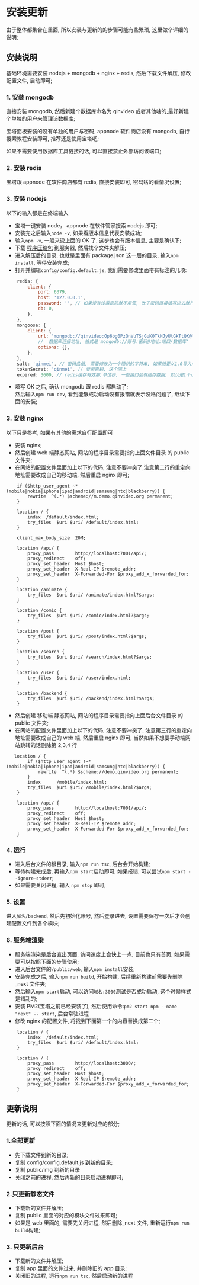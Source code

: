 # 安装更新

由于整体都集合在里面, 所以安装与更新的的步骤可能有些繁琐, 这里做个详细的说明;

## 安装说明

基础环境需要安装 nodejs + mongodb + nginx + redis, 然后下载文件解压, 修改配置文件, 启动即可;

### 1. 安装 mongodb

直接安装 mongodb, 然后新建个数据库命名为 qinvideo 或者其他啥的,最好新建个单独的用户来管理该数据库;

宝塔面板安装的没有单独的用户与密码, appnode 软件商店没有 mongodb, 自行搜索教程安装即可, 推荐还是使用宝塔吧;

如果不需要使用数据库工具链接的话, 可以直接禁止外部访问该端口;

### 2. 安装 redis

宝塔跟 appnode 在软件商店都有 redis, 直接安装即可, 密码啥的看情况设置;

### 3. 安装 nodejs

以下的输入都是在终端输入

- 宝塔一键安装 node， appnode 在软件管家搜索 nodejs 即可;
- 安装完之后输入`node -v`, 如果看版本信息代表安装成功;
- 输入`npm -v`, 一般来说上面的 OK 了, 这步也会有版本信息, 主要是确认下;
- 下载 [程序压缩包](https://github.com/Qinmei/qinVideo/archive/2.0.zip) 到服务器, 然后找个文件夹解压;
- 进入解压后的目录, 也就是里面有 package.json 这一层的目录, 输入`npm install`, 等待安装完成;
- 打开并编辑`config/config.default.js`, 我们需要修改里面带有标注的几项:

```js
    redis: {
        client: {
            port: 6379,
            host: '127.0.0.1',
            password: '', // 如果没有设置密码就不用管, 改了密码直接填写进去就行
            db: 0,
        },
    },
    mongoose: {
        client: {
            url: 'mongodb://qinvideo:Op6bg0PzQnVuTSjGuK0TkHJyUtGkTtQK@localhost:27017/qinvideo',
            //  数据库连接地址, 格式是'mongodb://账号:密码@地址:端口/数据库'
            options: {},
        },
    },
    salt: 'qinmei', // 密码盐值, 需要修改为一个随机的字符串, 如果想要从1.0导入用户数据进来, 就填写一样的
    tokenSecret: 'qinmei', // 登录密钥, 这个同上
    expired: 3600, // redis缓存有效期,单位秒, 一些接口会有缓存数据, 默认是1个小时, 根据自己的实际情况而定, 网站更新不频繁就填长点
```

- 填写 OK 之后, 确认 mongodb 跟 redis 都启动了;<br />
  然后输入`npm run dev`, 看到能够成功启动没有报错就表示没啥问题了, 继续下面的安装;

### 3. 安装 nginx

以下只是参考, 如果有其他的需求自行配置即可

- 安装 nginx;
- 然后创建 web 端静态网站, 网站的程序目录需要指向上面文件目录 的 public 文件夹;
- 在网站的配置文件里面加上以下的代码, 注意不要冲突了,注意第二行的重定向地址需要改成自己的移动端, 然后重启 nginx 即可;

```apacheconf {2}
    if ($http_user_agent ~* (mobile|nokia|iphone|ipad|android|samsung|htc|blackberry)) {
        rewrite  ^(.*) $scheme://m.demo.qinvideo.org permanent;
    }

    location / {
        index  /default/index.html;
        try_files  $uri $uri/ /default/index.html;
    }

    client_max_body_size  20M;

    location /api/ {
        proxy_pass        http://localhost:7001/api/;
        proxy_redirect    off;
        proxy_set_header  Host $host;
        proxy_set_header  X-Real-IP $remote_addr;
        proxy_set_header  X-Forwarded-For $proxy_add_x_forwarded_for;
    }

    location /animate {
        try_files  $uri $uri/ /animate/index.html?$args;
    }

    location /comic {
        try_files  $uri $uri/ /comic/index.html?$args;
    }

    location /post {
        try_files  $uri $uri/ /post/index.html?$args;
    }

    location /search {
        try_files  $uri $uri/ /search/index.html?$args;
    }

    location /user {
        try_files  $uri $uri/ /user/index.html;
    }

    location /backend {
        try_files  $uri $uri/ /backend/index.html?$args;
    }
```

- 然后创建 移动端 静态网站, 网站的程序目录需要指向上面后台文件目录 的 public 文件夹;
- 在网站的配置文件里面加上以下的代码, 注意不要冲突了, 注意第三行的重定向地址需要改成自己的 web 端, 然后重启 nginx 即可, 当然如果不想要手动端网站跳转的话删除第 2,3,4 行

```apacheconf {3}
   location / {
        if ($http_user_agent !~* (mobile|nokia|iphone|ipad|android|samsung|htc|blackberry)) {
            rewrite  ^(.*) $scheme://demo.qinvideo.org permanent;
        }
        index      /mobile/index.html;
        try_files  $uri $uri/ /mobile/index.html?$args;
    }

    location /api/ {
        proxy_pass        http://localhost:7001/api/;
        proxy_redirect    off;
        proxy_set_header  Host $host;
        proxy_set_header  X-Real-IP $remote_addr;
        proxy_set_header  X-Forwarded-For $proxy_add_x_forwarded_for;
    }
```

### 4. 运行

- 进入后台文件的根目录, 输入`npm run tsc`, 后台会开始构建;
- 等待构建完成后, 再输入`npm start`启动即可, 如果报错, 可以尝试`npm start --ignore-stderr`;
- 如果需要关闭进程, 输入 `npm stop` 即可;

### 5. 设置

进入`域名/backend`, 然后先初始化账号, 然后登录进去, 设置需要保存一次后才会创建配置文件到各个模块;

### 6. 服务端渲染

- 服务端渲染是后台直出页面, 访问速度上会快上一点, 目前也只有首页, 如果需要可以按照下面的步骤使用;
- 进入后台文件的`/public/web`, 输入`npm install`安装;
- 安装完成之后, 输入`npm run build`, 开始构建, 后续重新构建前需要先删除\_next 文件夹;
- 然后输入`npm start`启动, 可以访问`域名:3000`测试是否成功启动, 这个时候样式是错乱的;
- 安装 PM2(宝塔之前已经安装了), 然后使用命令:`pm2 start npm --name "next" -- start`, 后台常驻进程
- 修改 nginx 的配置文件, 将找到下面第一个的内容替换成第二个;

```apacheconf
    location / {
        index  /default/index.html;
        try_files  $uri $uri/ /default/index.html;
    }
```

```apacheconf
    location / {
        proxy_pass        http://localhost:3000/;
        proxy_redirect    off;
        proxy_set_header  Host $host;
        proxy_set_header  X-Real-IP $remote_addr;
        proxy_set_header  X-Forwarded-For $proxy_add_x_forwarded_for;
    }
```

## 更新说明

更新的话, 可以按照下面的情况来更新对应的部分;

### 1.全部更新

- 先下载文件到新的目录;
- 复制 config/config.default.js 到新的目录;
- 复制 public/img 到新的目录
- 关闭之前的进程, 然后再新的目录启动进程即可;

### 2.只更新静态文件

- 下载新的文件并解压;
- 复制 public 里面的对应的模块文件过来即可;
- 如果是 web 里面的, 需要先关闭进程, 然后删除\_next 文件, 重新运行`npm run build`构建;

### 3. 只更新后台

- 下载新的文件并解压;
- 复制 app 里面的文件过来, 并删除旧的 app 目录;
- 关闭旧的进程, 运行`npm run tsc`, 然后启动新的进程
